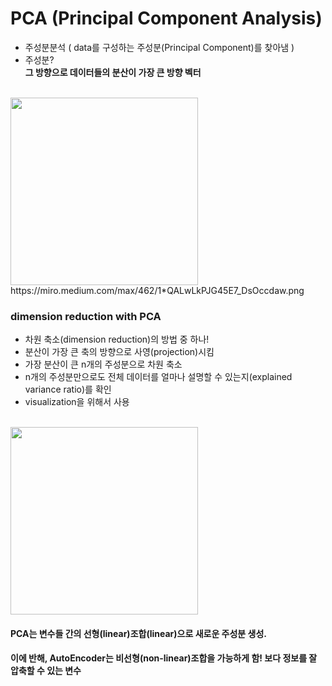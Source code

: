 # PCA (Principal Component Analysis)
- 주성분분석 ( data를 구성하는 주성분(Principal Component)를 찾아냄 )
- 주성분? </br>
 **그 방향으로 데이터들의 분산이 가장 큰 방향 벡터**
</br>
 <img src="https://miro.medium.com/max/462/1*QALwLkPJG45E7_DsOccdaw.png" width="300" /> </br>
 https://miro.medium.com/max/462/1*QALwLkPJG45E7_DsOccdaw.png
 </br>
 
 ### dimension reduction with PCA
- 차원 축소(dimension reduction)의 방법 중 하나!
- 분산이 가장 큰 축의 방향으로 사영(projection)시킴
- 가장 분산이 큰 n개의 주성분으로 차원 축소
- n개의 주성분만으로도 전체 데이터를 얼마나 설명할 수 있는지(explained variance ratio)를 확인
- visualization을 위해서 사용
</br>
<img src="https://liorpachter.files.wordpress.com/2014/05/pca_figure1.jpg" width="300" /> </br>

#### PCA는 변수들 간의 선형(linear)조합(linear)으로 새로운 주성분 생성. </br>
#### 이에 반해, AutoEncoder는 비선형(non-linear)조합을 가능하게 함! 보다 정보를 잘 압축할 수 있는 변수 
